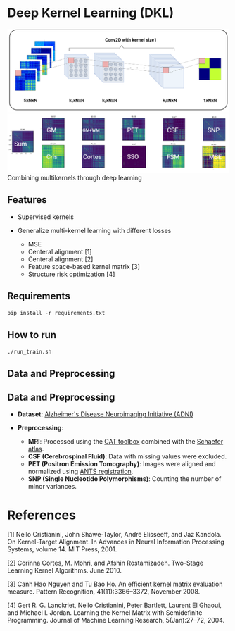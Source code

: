 # Deep Kernel Learning (DKL)

![DKL](images/deeplearning%20model.png)
![Alt text](images/image.png)
Combining multikernels through deep learning

## Features

- Supervised kernels
- Generalize multi-kernel learning with different losses
  
  - MSE
  - Centeral alignment [1]
  - Centeral alignment [2]
  - Feature space-based kernel matrix [3]
  - Structure risk optimization [4]



## Requirements

```
pip install -r requirements.txt
```


## How to run 
```
./run_train.sh  
```
## Data and Preprocessing 




## Data and Preprocessing 

- **Dataset**: [Alzheimer's Disease Neuroimaging Initiative (ADNI)](http://adni.loni.usc.edu/)

- **Preprocessing**:
  - **MRI**: Processed using the [CAT toolbox](https://neuro-jena.github.io/cat/
) combined with the [Schaefer atlas](https://github.com/ThomasYeoLab/CBIG/tree/master/stable_projects/brain_parcellation/Schaefer2018_LocalGlobal).
  - **CSF (Cerebrospinal Fluid)**: Data with missing values were excluded.
  - **PET (Positron Emission Tomography)**: Images were aligned and normalized using [ANTS registration](https://github.com/ANTsX/ANTs).
  - **SNP (Single Nucleotide Polymorphisms)**: Counting the number of minor variances.



# References
 
[1] Nello Cristianini, John Shawe-Taylor, André Elisseeff, and Jaz Kandola. On Kernel-Target Alignment. In Advances in Neural Information Processing Systems, volume 14. MIT Press, 2001.

[2] Corinna Cortes, M. Mohri, and Afshin Rostamizadeh. Two-Stage Learning Kernel Algorithms. June 2010.


[3] Canh Hao Nguyen and Tu Bao Ho. An efficient kernel matrix evaluation measure. Pattern Recognition, 41(11):3366–3372, November 2008.

[4] Gert R. G. Lanckriet, Nello Cristianini, Peter Bartlett, Laurent El Ghaoui, and Michael I. Jordan. Learning the Kernel Matrix with Semidefinite Programming. Journal of Machine Learning Research, 5(Jan):27–72, 2004.
